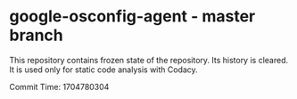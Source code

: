 # google-osconfig-agent - master branch

This repository contains frozen state of the repository.
Its history is cleared. It is used only for static code
analysis with Codacy.

Commit Time: 1704780304